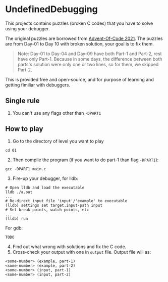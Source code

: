# UndefinedDebugging

This projects contains puzzles (broken C codes) that you have to solve using your debugger.

The original puzzles are borrowed from [Advent-Of-Code 2021](https://adventofcode.com/2021). The puzzles are from Day-01 to Day 10 with broken solution, your goal is to fix them.

> Note: Day-01 to Day-04 and Day-09 have both Part-1 and Part-2, rest have only Part-1. Because in some days, the difference between both parts's solution were only one or two lines, so for them, we skipped Part-2.

This is provided free and open-source, and for purpose of learning and getting fimiliar with debuggers.

## Single rule
1. You can't use any flags other than `-DPART1`

## How to play

1. Go to the directory of level you want to play
```
cd 01
```
2. Then compile the program (if you want to do part-1 than flag `-DPART1`):
```
gcc -DPART1 main.c
```
3. Fire-up your debugger, for lldb:
```
# Open lldb and load the executable
lldb ./a.out
...
# Re-direct input file 'input'/'example' to executable
(lldb) settings set target.input-path input
# Set break-points, watch-points, etc
...
(lldb) run
```
For gdb:
```
TODO
```
4. Find out what wrong with solutions and fix the C code.
5. Cross-check your output with one in `output` file. Output file will as:
```
<some-number> (example, part-1)
<some-number> (example, part-2)
<some-number> (input, part-1)
<some-number> (input, part-2)
```